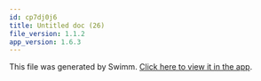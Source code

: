 ```yaml
---
id: cp7dj0j6
title: Untitled doc (26)
file_version: 1.1.2
app_version: 1.6.3
---
```


This file was generated by Swimm. [Click here to view it in the app](/repos/Z2l0aHViJTNBJTNBYm9vdHN0cmFwJTNBJTNBSWRpdFllZ2VyU3dpbW0=/docs/cp7dj0j6).
